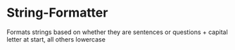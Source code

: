 # String-Formatter

Formats strings based on whether they are sentences or questions + capital letter at start, all others lowercase
